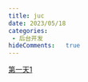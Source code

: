 ```yaml
---
title: juc
date: 2023/05/18
categories:
 - 后台开发
hideComments:   true 
---
```


[第一天1](../juc/1.html)
